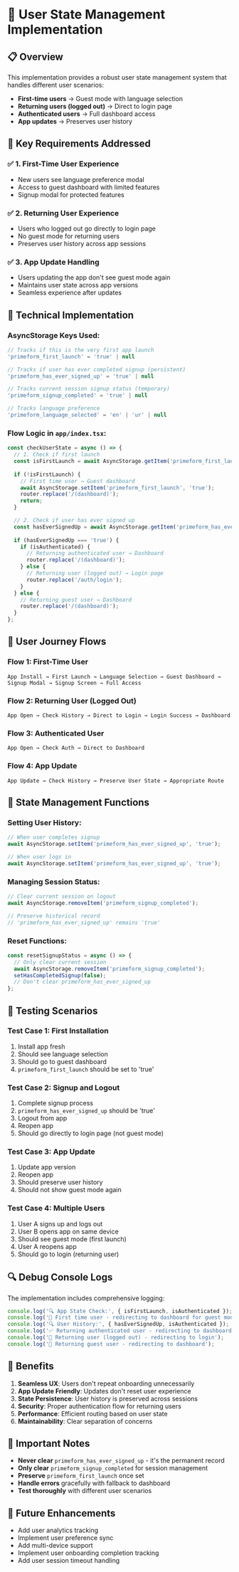 # 🔐 User State Management Implementation

## 📋 **Overview**
This implementation provides a robust user state management system that handles different user scenarios:
- **First-time users** → Guest mode with language selection
- **Returning users (logged out)** → Direct to login page
- **Authenticated users** → Full dashboard access
- **App updates** → Preserves user history

## 🎯 **Key Requirements Addressed**

### ✅ **1. First-Time User Experience**
- New users see language preference modal
- Access to guest dashboard with limited features
- Signup modal for protected features

### ✅ **2. Returning User Experience**
- Users who logged out go directly to login page
- No guest mode for returning users
- Preserves user history across app sessions

### ✅ **3. App Update Handling**
- Users updating the app don't see guest mode again
- Maintains user state across app versions
- Seamless experience after updates

## 🔧 **Technical Implementation**

### **AsyncStorage Keys Used:**

```typescript
// Tracks if this is the very first app launch
'primeform_first_launch' = 'true' | null

// Tracks if user has ever completed signup (persistent)
'primeform_has_ever_signed_up' = 'true' | null

// Tracks current session signup status (temporary)
'primeform_signup_completed' = 'true' | null

// Tracks language preference
'primeform_language_selected' = 'en' | 'ur' | null
```

### **Flow Logic in `app/index.tsx`:**

```typescript
const checkUserState = async () => {
  // 1. Check if first launch
  const isFirstLaunch = await AsyncStorage.getItem('primeform_first_launch');
  
  if (!isFirstLaunch) {
    // First time user → Guest dashboard
    await AsyncStorage.setItem('primeform_first_launch', 'true');
    router.replace('/(dashboard)');
    return;
  }

  // 2. Check if user has ever signed up
  const hasEverSignedUp = await AsyncStorage.getItem('primeform_has_ever_signed_up');
  
  if (hasEverSignedUp === 'true') {
    if (isAuthenticated) {
      // Returning authenticated user → Dashboard
      router.replace('/(dashboard)');
    } else {
      // Returning user (logged out) → Login page
      router.replace('/auth/login');
    }
  } else {
    // Returning guest user → Dashboard
    router.replace('/(dashboard)');
  }
};
```

## 🚀 **User Journey Flows**

### **Flow 1: First-Time User**
```
App Install → First Launch → Language Selection → Guest Dashboard → Signup Modal → Signup Screen → Full Access
```

### **Flow 2: Returning User (Logged Out)**
```
App Open → Check History → Direct to Login → Login Success → Dashboard
```

### **Flow 3: Authenticated User**
```
App Open → Check Auth → Direct to Dashboard
```

### **Flow 4: App Update**
```
App Update → Check History → Preserve User State → Appropriate Route
```

## 🔄 **State Management Functions**

### **Setting User History:**
```typescript
// When user completes signup
await AsyncStorage.setItem('primeform_has_ever_signed_up', 'true');

// When user logs in
await AsyncStorage.setItem('primeform_has_ever_signed_up', 'true');
```

### **Managing Session Status:**
```typescript
// Clear current session on logout
await AsyncStorage.removeItem('primeform_signup_completed');

// Preserve historical record
// 'primeform_has_ever_signed_up' remains 'true'
```

### **Reset Functions:**
```typescript
const resetSignupStatus = async () => {
  // Only clear current session
  await AsyncStorage.removeItem('primeform_signup_completed');
  setHasCompletedSignup(false);
  // Don't clear primeform_has_ever_signed_up
};
```

## 🧪 **Testing Scenarios**

### **Test Case 1: First Installation**
1. Install app fresh
2. Should see language selection
3. Should go to guest dashboard
4. `primeform_first_launch` should be set to 'true'

### **Test Case 2: Signup and Logout**
1. Complete signup process
2. `primeform_has_ever_signed_up` should be 'true'
3. Logout from app
4. Reopen app
5. Should go directly to login page (not guest mode)

### **Test Case 3: App Update**
1. Update app version
2. Reopen app
3. Should preserve user history
4. Should not show guest mode again

### **Test Case 4: Multiple Users**
1. User A signs up and logs out
2. User B opens app on same device
3. Should see guest mode (first launch)
4. User A reopens app
5. Should go to login (returning user)

## 🔍 **Debug Console Logs**

The implementation includes comprehensive logging:

```typescript
console.log('🔍 App State Check:', { isFirstLaunch, isAuthenticated });
console.log('🚀 First time user - redirecting to dashboard for guest mode');
console.log('🔍 User History:', { hasEverSignedUp, isAuthenticated });
console.log('✅ Returning authenticated user - redirecting to dashboard');
console.log('🔐 Returning user (logged out) - redirecting to login');
console.log('👤 Returning guest user - redirecting to dashboard');
```

## 🎉 **Benefits**

1. **Seamless UX**: Users don't repeat onboarding unnecessarily
2. **App Update Friendly**: Updates don't reset user experience
3. **State Persistence**: User history is preserved across sessions
4. **Security**: Proper authentication flow for returning users
5. **Performance**: Efficient routing based on user state
6. **Maintainability**: Clear separation of concerns

## 🚨 **Important Notes**

- **Never clear** `primeform_has_ever_signed_up` - it's the permanent record
- **Only clear** `primeform_signup_completed` for session management
- **Preserve** `primeform_first_launch` once set
- **Handle errors** gracefully with fallback to dashboard
- **Test thoroughly** with different user scenarios

## 🔮 **Future Enhancements**

- Add user analytics tracking
- Implement user preference sync
- Add multi-device support
- Implement user onboarding completion tracking
- Add user session timeout handling

